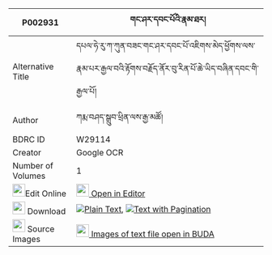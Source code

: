 |P002931|གང་ཤར་དབང་པོའི་རྣམ་ཐར། 
| --- | --- 
|Alternative Title |དཔལ་ཧེ་རུ་ཀ་ཀུན་བཟང་གང་ཤར་དབང་པོ་འཇིགས་མེད་ཕྱོགས་ལས་རྣམ་པར་རྒྱལ་བའི་རྟོགས་བརྗོད་ནོར་བུ་རིན་པོ་ཆེ་ཡིད་བཞིན་དབང་གི་རྒྱལ་པོ།
|Author| ཀརྨ་བཤད་སྒྲུབ་ཕྲིན་ལས་རྒྱ་མཚོ།
|BDRC ID | W29114
|Creator | Google OCR
|Number of Volumes| 1
|<img width="25" src="https://img.icons8.com/color/25/000000/edit-property.png">Edit Online| [<img width="25" src="https://avatars.githubusercontent.com/u/45091458?s=200&v=4"> Open in Editor](http://editor.openpecha.org/P002931)
|<img width="25" src="https://img.icons8.com/fluent/48/000000/download-2.png"/>  Download | [![](https://img.icons8.com/color/20/000000/txt.png)Plain Text](https://github.com/Openpecha/P002931/releases/download/v1/gang_shar_wangpo_i_namtar_plain_P002931.zip), [![](https://img.icons8.com/color/20/000000/txt.png)Text with Pagination](https://github.com/Openpecha/P002931/releases/download/v1/gang_shar_wangpo_i_namtar_pages_P002931.zip)
|<img width="25" src="https://img.icons8.com/plasticine/100/000000/pictures-folder.png"/>  Source Images | [<img width="25" src="https://library.bdrc.io/icons/BUDA-small.svg"> Images of text file open in BUDA](https://library.bdrc.io/show/bdr:W29114)